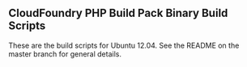 ## CloudFoundry PHP Build Pack Binary Build Scripts

These are the build scripts for Ubuntu 12.04. See the README on the master branch for general details.
